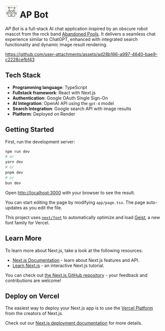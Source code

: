 
<h1 align="left">
  <img src="./public/ap-bot.webp" alt="AP Bot Logo" width="40" />
  AP Bot
</h1>

_AP Bot_ is a full-stack AI chat application inspired by an obscure robot mascot from the rock band <a href="https://www.discogs.com/artist/309052-Abandoned-Pools" target="_blank" rel="noopener noreferrer">Abandoned Pools</a>. It delivers a seamless chat experience similar to ChatGPT, enhanced with integrated search functionality and dynamic image result rendering.


https://github.com/user-attachments/assets/ad28b186-a997-4640-bae9-c2228cefbf43


## Tech Stack
- **Programming language**: TypeScript
- **Fullstack framework**: React with Next.js
- **Authentication**: Google OAuth Single Sign-On
- **AI Integration**: OpenAI API using the `gpt-4` model
- **Search Integration**: Google search API with image results
- **Platform**: Deployed on Render

## Getting Started

First, run the development server:

```bash
npm run dev
# or
yarn dev
# or
pnpm dev
# or
bun dev
```

Open [http://localhost:3000](http://localhost:3000) with your browser to see the result.

You can start editing the page by modifying `app/page.tsx`. The page auto-updates as you edit the file.

This project uses [`next/font`](https://nextjs.org/docs/app/building-your-application/optimizing/fonts) to automatically optimize and load [Geist](https://vercel.com/font), a new font family for Vercel.

## Learn More

To learn more about Next.js, take a look at the following resources:

- [Next.js Documentation](https://nextjs.org/docs) - learn about Next.js features and API.
- [Learn Next.js](https://nextjs.org/learn) - an interactive Next.js tutorial.

You can check out [the Next.js GitHub repository](https://github.com/vercel/next.js) - your feedback and contributions are welcome!

## Deploy on Vercel

The easiest way to deploy your Next.js app is to use the [Vercel Platform](https://vercel.com/new?utm_medium=default-template&filter=next.js&utm_source=create-next-app&utm_campaign=create-next-app-readme) from the creators of Next.js.

Check out our [Next.js deployment documentation](https://nextjs.org/docs/app/building-your-application/deploying) for more details.
